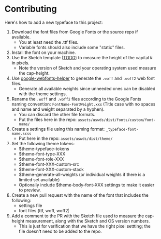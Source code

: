 # Contributing

Here's how to add a new typeface to this project:

1. Download the font files from Google Fonts or the source repo if available.
    - You at least need the .ttf files.
    - Variable fonts should also include some "static" files.
1. Install the font on your machine.
1. Use the Sketch template ([TODO](https://github.com/pglevy/uswds-custom-theme-typefaces/issues/8)) to measure the height of the capital `N` in pixels.
    - Note the version of Sketch and your operating system used measure the cap-height.
1. Use [google-webfonts-helper](https://google-webfonts-helper.herokuapp.com/fonts) to generate the `.woff` and `.woff2` web font files.
    - Generate all available weights since unneeded ones can be disabled with the theme settings.
1. Rename the `.woff` and `.woff2` files according to the Google Fonts naming convention: `FontName-FontWeight.xxx` (Title case with no spaces and name and weight separated by a hyphen).
    - You can discard the other file formats.
    - Put the files here in the repo: `assets/uswds/dist/fonts/custom/font-name/`
1. Create a settings file using this naming format: `_typeface-font-name.scss`
    - Put here in the repo: `assets/uswds/dist/theme/`
1. Set the following theme tokens:
    - $theme-typeface-tokens
    - $theme-font-type-XXX
    - $theme-font-role-XXX
    - $theme-font-XXX-custom-src
    - $theme-font-XXX-custom-stack
    - $theme-generate-all-weights (or individual weights if there is a limited set available)
    - Optionally include $theme-body-font-XXX settings to make it easier to preview.
1. Create a new pull request with the name of the font that includes the following:
    - settings file
    - font files (ttf, woff, woff2)
1. Add a comment to the PR with the Sketch file used to measure the cap-height measurement, along with the Sketch and OS version numbers.
    - This is just for verification that we have the right pixel settting; the file doesn't need to be added to the repo.
    